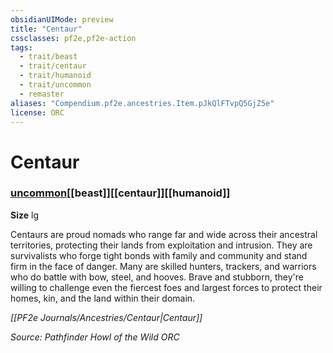```yaml
---
obsidianUIMode: preview
title: "Centaur"
cssclasses: pf2e,pf2e-action
tags:
  - trait/beast
  - trait/centaur
  - trait/humanoid
  - trait/uncommon
  - remaster
aliases: "Compendium.pf2e.ancestries.Item.pJkQlFTvpQ5GjZ5e"
license: ORC
---
```

# Centaur

### [uncommon](uncommon "Uncommon Rarity Trait")[[beast]][[centaur]][[humanoid]]



**Size** lg


Centaurs are proud nomads who range far and wide across their ancestral territories, protecting their lands from exploitation and intrusion. They are survivalists who forge tight bonds with family and community and stand firm in the face of danger. Many are skilled hunters, trackers, and warriors who do battle with bow, steel, and hooves. Brave and stubborn, they're willing to challenge even the fiercest foes and largest forces to protect their homes, kin, and the land within their domain.

_[[PF2e Journals/Ancestries/Centaur|Centaur]]_

*Source: Pathfinder Howl of the Wild*
*ORC*